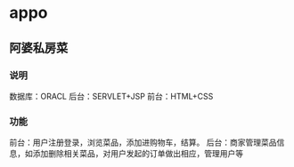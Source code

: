 # appo

## 阿婆私房菜

### 说明

数据库：ORACL
后台：SERVLET+JSP
前台：HTML+CSS

###  功能
前台：用户注册登录，浏览菜品，添加进购物车，结算。
后台：商家管理菜品信息，如添加删除相关菜品，对用户发起的订单做出相应，管理用户等
